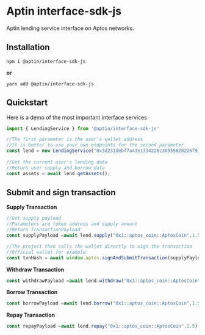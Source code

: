 # Aptin interface-sdk-js 

Aptin lending service interface on Aptos networks.

## Installation
 
```
npm i @aptin/interface-sdk-js
```

**or**

```
yarn add @aptin/interface-sdk-js
```

## Quickstart

 Here is a demo of the most important interface services

 
```typescript
import { LendingService } from '@aptin/interface-sdk-js'

//The first parameter is the user's wallet address
//It is better to use your own endpoints for the second parameter
const lend = new LendingService("0x3d231debf7a43e1334228c30955828226f91570f799a46cbda8bc6109dabc01c");
 
//Get the current user's lending data
//Return user supply and borrow data
const assets = await lend.getAssets(); 
```


## Submit and sign transaction

**Supply Transaction**
```typescript
//Get supply payload
//Parameters are token address and supply amount
//Return TransactionPayload
const supplyPayload =await lend.supply("0x1::aptos_coin::AptosCoin",1.5); 

//The project then calls the wallet directly to sign the transaction
//Official wallet for example:
const txnHash = await window.aptos.signAndSubmitTransaction(supplyPayload);
```

**Withdraw Transaction**
```typescript
const withdrawPayload =await lend.withdraw("0x1::aptos_coin::AptosCoin",1.5)
```

**Borrow Transaction**
```typescript
const borrowPayload =await lend.borrow("0x1::aptos_coin::AptosCoin",1.5) 
```


**Repay Transaction**
```typescript
const repayPayload =await lend.repay("0x1::aptos_coin::AptosCoin",1.5)
```
 
